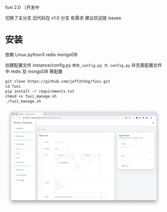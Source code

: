 fuxi 2.0 （开发中

切换了主分支 旧代码在 v1.0 分支
有需求 建议欢迎提 issues

# 安装

依赖 Linux python3 redis mongoDB

创建配置文件 instance/config.py `修改_config.py 为 config.py` 并完善配置文件中 redis 及 mongoDB 等配置

```shell script
git clone https://github.com/jeffzh3ng/fuxi.git
cd fuxi
pip install -r requirements.txt
chmod +x fuxi_manage.sh
./fuxi_manage.sh
```

![demo_1](docs/img/2019_09_07_01_demo.png)
